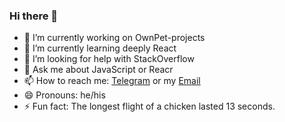 ### Hi there 👋

- 🔭 I’m currently working on  OwnPet-projects
- 🌱 I’m currently learning deeply React
- 🤔 I’m looking for help with StackOverflow
- 💬 Ask me about JavaScript or Reacr
- 📫 How to reach me: [Telegram](t.me/hrvweb) or my [Email](horishnysoft@gmail.com)
- 😄 Pronouns: he/his
- ⚡ Fun fact: The longest flight of a chicken lasted 13 seconds.

